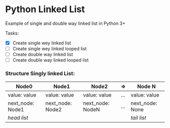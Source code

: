 # Python Linked List

Example of single and double way linked list in Python 3+

Tasks:
- [X] Create single wey linked list
- [ ] Create single wey linked looped list
- [ ] Create double way linked list
- [ ] Create double way linked looped list

### Structure Singly linked List:

Node0 | Node1 | Node2 | => | Node N
------|-------|-------|----|-------
value: value | value: value | value: value | ... | value: value
next_node: Node1 | next_node: Node2 | next_node: NodeN | ... | next_node: None
_head list_ | | | | _tail list_